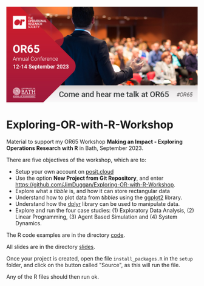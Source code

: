 ![](or65.jpg?raw=true)

# Exploring-OR-with-R-Workshop
Material to support my OR65 Workshop **Making an Impact - Exploring Operations Research with R** in Bath, September 2023.

There are five objectives of the workshop, which are to:

* Setup your own account on [posit.cloud](https://posit.cloud/)
* Use the option **New Project from Git Repository**, and enter https://github.com/JimDuggan/Exploring-OR-with-R-Workshop.
* Explore what a *tibble* is, and how it can store rectangular data
* Understand how to plot data from *tibbles* using the [ggplot2](https://ggplot2.tidyverse.org) library.
* Understand how the [dplyr](https://dplyr.tidyverse.org) library can be used to manipulate data.
* Explore and run the four case studies: (1) Exploratory Data Analysis, (2) Linear Programming, (3) Agent Based Simulation and (4) System Dynamics.

The R code examples are in the directory [code](https://github.com/JimDuggan/Exploring-OR-with-R-Workshop/tree/main/code).


All slides are in the directory [slides](https://github.com/JimDuggan/Exploring-OR-with-R-Workshop/tree/main/slides).


Once your project is created, open the file `install_packages.R` in the `setup` folder, and click on the button called "Source", as this will run the file.

Any of the R files should then run ok.
